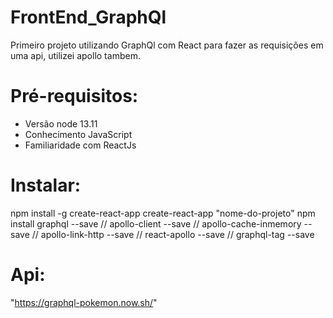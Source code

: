 # FrontEnd_GraphQl
Primeiro projeto utilizando GraphQl com React para fazer as requisições em uma api, utilizei apollo tambem.

# Pré-requisitos:
* Versão node 13.11
* Conhecimento JavaScript
* Familiaridade com ReactJs

# Instalar:
npm install -g create-react-app
create-react-app "nome-do-projeto"
npm install graphql --save
    //      apollo-client --save
    //      apollo-cache-inmemory --save
    //      apollo-link-http --save
    //      react-apollo --save
    //      graphql-tag --save

# Api:
"https://graphql-pokemon.now.sh/"
